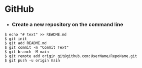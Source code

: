 # GitHub

- ### Create a new repository on the command line

```
$ echo "# text" >> README.md
$ git init
$ git add README.md
$ git commit -m "Commit Text"
$ git branch -M main
$ git remote add origin git@github.com:UserName/RepoName.git
$ git push -u origin main
```
